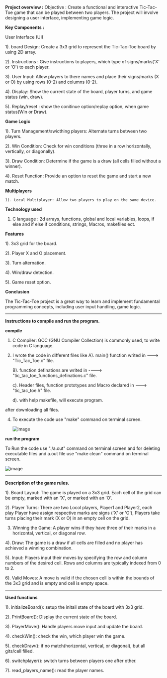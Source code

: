 **Project overview :** 
Objective : Create a functional and interactive Tic-Tac-Toe game that can be played between two players. The project will involve designing a user interface, implementing game logic.

**Key Components :**

User Interface (UI)

   1). board Design: Create a 3x3 grid to represent the Tic-Tac-Toe board by using 2D array.
   
   2). Instructions : Give instructions to players, which type of signs/marks('X' or 'O') to each player. 
   
   3). User Input: Allow players to there names and place their signs/marks (X or O) by using rows (0-2) and columns (0-2).
   
   4). Display: Show the current state of the board, player turns, and game status (win, draw).
   
   5). Replay/reset : show the conitinue option/replay option, when game status(Win or Draw).
   
**Game Logic**

  1). Turn Management/swicthing players: Alternate turns between two players.
  
  2). Win Condition: Check for win conditions (three in a row horizontally, vertically, or diagonally).
  
  3). Draw Condition: Determine if the game is a draw (all cells filled without a winner).
  
  4). Reset Function: Provide an option to reset the game and start a new match.
  
 **Multiplayers**
 
    1). Local Multiplayer: Allow two players to play on the same device.

**Technology used**

1) C language : 2d arrays, functions, global and local variables, loops, if else and if else if conditions, strings, Macros, makefiles ect.

**Features**

   1). 3x3 grid for the board.
   
   2). Player X and O placement.
   
   3). Turn alternation.
   
   4). Win/draw detection.
   
   5). Game reset option.

**Conclusion**

The Tic-Tac-Toe project is a great way to learn and implement fundamental programming concepts, including user input handling, game logic.

--------------------------------------------------------------------------------------------------------------------------------------------

**Instructions to compile and run the program.**

**compile**

 1) C Compiler: GCC (GNU Compiler Collection) is commonly used, to write code in C language.
    
 2) I wrote the code in different files like
     A). main() function writed in   ---> "Tic_Tac_Toe.c" file.
    
     B). function definations are writed in   ---->  "tic_tac_toe_functions_definations.c"  file.
    
     c). Header files, function prototypes and Macro declared in ---> "tic_tac_toe.h"   file.
    
     d). with help makefile, will execute program.
    
after downloading all files.

4) To execute the code use "make" command on terminal screen.

   ![image](https://github.com/ganesh416/Tic_Tac_Toe_Assignment/assets/83450364/5f7d5319-24db-4442-adc7-a0661f01745b)


**run the program** 

 To Run the code use "./a.out" command on terminal screen  and for deleting executable files and a.out file use "make clean" command on terminal screen.

 ![image](https://github.com/ganesh416/Tic_Tac_Toe_Assignment/assets/83450364/0ba07a05-6921-4e0d-95ae-309df71bc0ca)




 

----------------------------------------------------------------------------------------------------------------------------------------------
**Description of the game rules.**

    
1). Board Layout: The game is played on a 3x3 grid. Each cell of the grid can be empty, marked with an 'X', or marked with an 'O'.
   
2). Player Turns: There are two Locol players, Player1 and Player2, each play Player have assign respective marks are signs ('X' or 'O'), Players take turns placing their mark (X or O) in an empty cell on the grid. 

3) Winning the Game: A player wins if they have three of their marks in a horizontal, vertical, or diagonal row.
   
4). Draw: The game is a draw if all cells are filled and no player has achieved a winning combination.

5). Input: Players input their moves by specifying the row and column numbers of the desired cell. Rows and columns are typically indexed from 0 to 2.

6). Valid Moves: A move is valid if the chosen cell is within the bounds of the 3x3 grid and is empty and cell is empty space.


----------------------------------------------------------------------------------------------------------------------------------------------------

**Used functions**

1). initializeBoard(): setup the initail state of the board with 3x3 grid.

2). PrintBoard(): Display the current state of the board.

3). PlayerMove(): Handle players move input and update the board.

4). checkWin():  check the win, which player win the game.

5). checkDraw():  if no match(horizontal, vertical, or diagonal), but all gits/cell filled.

6). switchplayer(): switch turns between players one after other.

7). read_players_name(): read the player names.






     


